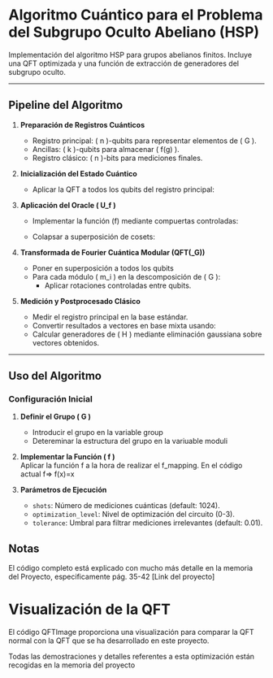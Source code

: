 # Algoritmo Cuántico para el Problema del Subgrupo Oculto Abeliano (HSP)

Implementación del algoritmo HSP para grupos abelianos finitos. Incluye una QFT optimizada y una función de extracción de generadores del subgrupo oculto.

---

## Pipeline del Algoritmo

1. **Preparación de Registros Cuánticos**  
   - Registro principal: \( n \)-qubits para representar elementos de \( G \).  
   - Ancillas: \( k \)-qubits para almacenar \( f(g) \).  
   - Registro clásico: \( n \)-bits para mediciones finales.

2. **Inicialización del Estado Cuántico**  
   - Aplicar la QFT a todos los qubits del registro principal:  


3. **Aplicación del Oracle \( U_f \)**  
   - Implementar la función (f) mediante compuertas controladas:  
    
   - Colapsar a superposición de cosets:  


4. **Transformada de Fourier Cuántica Modular (QFT\(_G\))**
   - Poner en superposición a todos los qubits
   - Para cada módulo \( m_i \) en la descomposición de \( G \):
     - Aplicar rotaciones controladas entre qubits.  

5. **Medición y Postprocesado Clásico**  
   - Medir el registro principal en la base estándar.  
   - Convertir resultados a vectores en base mixta usando:  
   - Calcular generadores de \( H \) mediante eliminación gaussiana sobre vectores obtenidos.
---

## Uso del Algoritmo

### Configuración Inicial
 1. **Definir el Grupo \( G \)**  
      - Introducir el grupo en la variable group
      - Detereminar la estructura del grupo en la variuable moduli

2. **Implementar la Función \( f \)**  
   Aplicar la función f a la hora de realizar el f_mapping. En el código actual f=> f(x)=x

3. **Parámetros de Ejecución**  
   - `shots`: Número de mediciones cuánticas (default: 1024).  
   - `optimization_level`: Nivel de optimización del circuito (0-3).  
   - `tolerance`: Umbral para filtrar mediciones irrelevantes (default: 0.01).
     
## Notas
El código completo está explicado con mucho más detalle en la memoria del Proyecto, especificamente pág. 35-42
[Link del proyecto]

# Visualización de la QFT

El código QFTImage proporciona una visualización para comparar la QFT normal con la QFT que se ha desarrollado en este proyecto.

Todas las demostraciones y detalles referentes a esta optimización están recogidas en la memoria del proyecto
